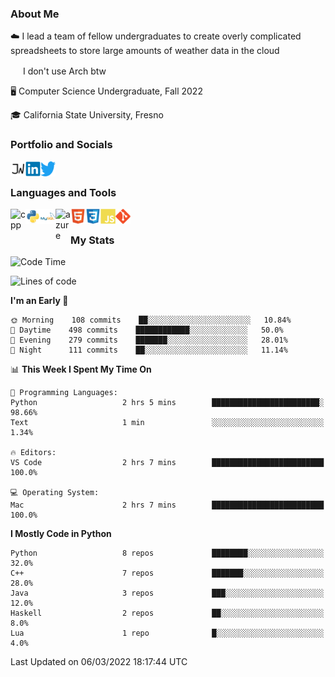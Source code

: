 ### About Me
<p>☁️ I lead a team of fellow undergraduates to create overly complicated spreadsheets to store large amounts of weather data in the cloud</p>
<p>
  <img src="https://www.projectwizards.net/media/pages/blog/2020/03/macos-08-zoom/c94bb008d1-1638367948/macos.png" width="16px" height="16px"/>
  I don't use Arch btw
</p>
<p>🖥️ Computer Science Undergraduate, Fall 2022</p>
<p>🎓 California State University, Fresno</p>

### Portfolio and Socials
<a href="https://jwhitlow45.github.io">
  <img align="left"
       alt="jwhitlow45 | Portfolio"
       width="24px"
       src="https://raw.githubusercontent.com/jwhitlow45/jwhitlow45.github.io/main/img/brand/brand-black.png" />
</a>
<a href="https://linkedin.com/in/jwhitlow45">
  <img align="left"
       alt="jwhitlow45 | LinkedIn"
       width="24px"
       src="https://raw.githubusercontent.com/devicons/devicon/9f4f5cdb393299a81125eb5127929ea7bfe42889/icons/linkedin/linkedin-original.svg" />
</a>
<a href="https://twitter.com/jdubbleuu">
  <img align="left"
       alt="jwhitlow45 | Twitter"
       width="24px"
       src="https://raw.githubusercontent.com/devicons/devicon/9f4f5cdb393299a81125eb5127929ea7bfe42889/icons/twitter/twitter-original.svg" />
</a>
</br>

  
  
### Languages and Tools
<img align="left"
     alt="cpp"
     width="24px"
     src="https://user-images.githubusercontent.com/46979583/126382262-4e346824-04ae-4424-9270-b0bf3d30961c.png" />
<img align="left"
     alt="python"
     width="24px"
     src="https://raw.githubusercontent.com/devicons/devicon/9f4f5cdb393299a81125eb5127929ea7bfe42889/icons/python/python-original.svg" />
<img align="left"
     alt="sql"
     width="24px"
     src="https://raw.githubusercontent.com/devicons/devicon/9f4f5cdb393299a81125eb5127929ea7bfe42889/icons/mysql/mysql-original-wordmark.svg" />
<img align="left"
     alt="azure"
     width="24px"
     src="https://swimburger.net/media/ppnn3pcl/azure.png" />
<img align="left"
     alt="html"
     width="24px"
     src="https://raw.githubusercontent.com/devicons/devicon/9f4f5cdb393299a81125eb5127929ea7bfe42889/icons/html5/html5-original.svg" />
<img align="left"
     alt="css"
     width="24px"
     src="https://raw.githubusercontent.com/devicons/devicon/9f4f5cdb393299a81125eb5127929ea7bfe42889/icons/css3/css3-original.svg" />
<img align="left"
     alt="js"
     width="24px"
     src="https://raw.githubusercontent.com/devicons/devicon/9f4f5cdb393299a81125eb5127929ea7bfe42889/icons/javascript/javascript-plain.svg" />
<img align="left"
     alt="git"
     width="24px"
     src="https://raw.githubusercontent.com/devicons/devicon/9f4f5cdb393299a81125eb5127929ea7bfe42889/icons/git/git-original.svg" />
 </br>

### My Stats
<!--START_SECTION:waka-->
![Code Time](http://img.shields.io/badge/Code%20Time-148%20hrs%2026%20mins-blue)

![Lines of code](https://img.shields.io/badge/From%20Hello%20World%20I%27ve%20Written-29%20Thousand%20lines%20of%20code-blue)

**I'm an Early 🐤** 

```text
🌞 Morning    108 commits    ██░░░░░░░░░░░░░░░░░░░░░░░   10.84% 
🌆 Daytime    498 commits    ████████████░░░░░░░░░░░░░   50.0% 
🌃 Evening    279 commits    ███████░░░░░░░░░░░░░░░░░░   28.01% 
🌙 Night      111 commits    ██░░░░░░░░░░░░░░░░░░░░░░░   11.14%

```


📊 **This Week I Spent My Time On** 

```text
💬 Programming Languages: 
Python                   2 hrs 5 mins        ████████████████████████░   98.66% 
Text                     1 min               ░░░░░░░░░░░░░░░░░░░░░░░░░   1.34%

🔥 Editors: 
VS Code                  2 hrs 7 mins        █████████████████████████   100.0%

💻 Operating System: 
Mac                      2 hrs 7 mins        █████████████████████████   100.0%

```

**I Mostly Code in Python** 

```text
Python                   8 repos             ████████░░░░░░░░░░░░░░░░░   32.0% 
C++                      7 repos             ███████░░░░░░░░░░░░░░░░░░   28.0% 
Java                     3 repos             ███░░░░░░░░░░░░░░░░░░░░░░   12.0% 
Haskell                  2 repos             ██░░░░░░░░░░░░░░░░░░░░░░░   8.0% 
Lua                      1 repo              █░░░░░░░░░░░░░░░░░░░░░░░░   4.0%

```



 Last Updated on 06/03/2022 18:17:44 UTC
<!--END_SECTION:waka-->
